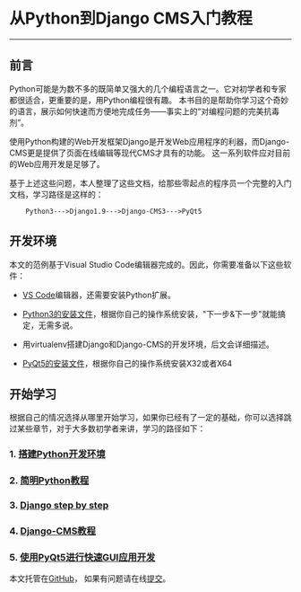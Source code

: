 # 从Python到Django CMS入门教程
---

## 前言

Python可能是为数不多的既简单又强大的几个编程语言之一。它对初学者和专家都很适合，更重要的是，用Python编程很有趣。
本书目的是帮助你学习这个奇妙的语言，展示如何快速而方便地完成任务——事实上的“对编程问题的完美抗毒剂”。

使用Python构建的Web开发框架Django是开发Web应用程序的利器，而Django-CMS更是提供了页面在线编辑等现代CMS才具有的功能。
这一系列软件应对目前的Web应用开发是足够了。


基于上述这些问题，本人整理了这些文档，给那些零起点的程序员一个完整的入门文档，学习路径是这样的：

```
  	Python3--->Django1.9--->Django-CMS3--->PyQt5
```

## 开发环境

本文的范例基于Visual Studio Code编辑器完成的。因此，你需要准备以下这些软件：

* [VS Code](https://code.visualstudio.com/)编辑器，还需要安装Python扩展。

* [Python3的安装文件](https://www.python.org/downloads/)，根据你自己的操作系统安装，"下一步&下一步"就能搞定，无需多说。

* 用virtualenv搭建Django和Django-CMS的开发环境，后文会详细描述。

* [PyQt5的安装文件](https://sourceforge.net/projects/pyqt/)，根据你自己的操作系统安装X32或者X64

## 开始学习

根据自己的情况选择从哪里开始学习，如果你已经有了一定的基础，你可以选择跳过某些章节，对于大多数初学者来讲，学习的路径如下：

### 1. [搭建Python开发环境](introduction/index.md)
### 2. [简明Python教程](a-byte-of-python3/index.md)
### 3. [Django step by step](django-step-by-step/index.md)
### 4. [Django-CMS教程](django-cms/index.md)
### 5. [使用PyQt5进行快速GUI应用开发](pyqt5/index.md)

本文托管在[GitHub](https://github.com/borisliu/from-python-to-django)，
如果有问题请在线[提交](https://github.com/borisliu/from-python-to-django/issues)。
